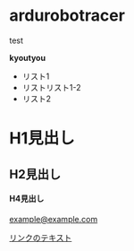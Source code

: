 # ardurobotracer

test

**kyoutyou**

* リスト1
* リストリスト1-2
* リスト2

# H1見出し
## H2見出し
#### H4見出し

<example@example.com>

[google]: http://google.com/        "Google"

[リンクのテキスト](リンクのアドレス "リンクのタイトル")
